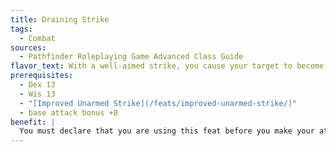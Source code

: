 ```yaml
---
title: Draining Strike
tags:
  - Combat
sources:
  - Pathfinder Roleplaying Game Advanced Class Guide
flavor_text: With a well-aimed strike, you cause your target to become fatigued or exhausted.
prerequisites:
  - Dex 13
  - Wis 13
  - "[Improved Unarmed Strike](/feats/improved-unarmed-strike/)"
  - base attack bonus +8
benefit: |
  You must declare that you are using this feat before you make your attack roll (thus, a failed attack roll ruins the attempt). Draining Strike forces a foe that was damaged by your unarmed attack to attempt a Fortitude saving throw (DC = 10 + 1/2 your character level + your Wisdom modifier), in addition to dealing damage normally. An opponent who fails this saving throw is fatigued for 1 minute or until the foe is subject to any spell or effect that heals hit point damage. If you have a base attack bonus of +14 or higher, the target is exhausted for the same duration instead. You can attempt to use Draining Strike once per day for every 4 character levels you have, but you can use it no more than once per round. Constructs, incorporeal creatures, plants, undead, and creatures that are immune to critical hits cannot be affected by this ability.
---
```


